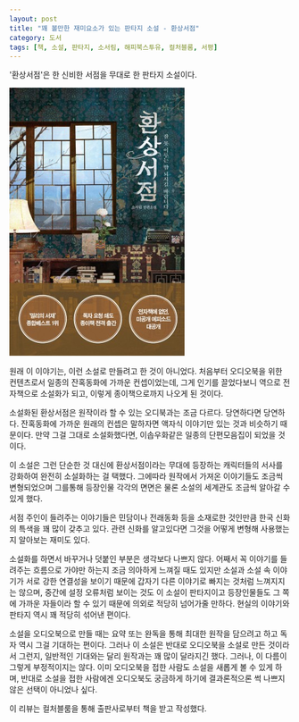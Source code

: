```yaml
---
layout: post
title: "꽤 볼만한 재미요소가 있는 판타지 소설 - 환상서점"
category: 도서
tags: [책, 소설, 판타지, 소서림, 해피북스투유, 컬처블룸, 서평]
---
```


'환상서점'은
한 신비한 서점을 무대로 한 판타지 소설이다.

![표지](/images/fantasy-bookstore-book-h480.jpg)

원래 이 이야기는, 이런 소설로 만들려고 한 것이 아니었다.
처음부터 오디오북을 위한 컨텐츠로서 일종의 잔혹동화에 가까운 컨셉이었는데,
그게 인기를 끌었다보니
역으로 전자책으로 소설화가 되고,
이렇게 종이책으로까지 나오게 된 것이다.

소설화된 환상서점은 원작이라 할 수 있는 오디북과는 조금 다르다.
당연하다면 당연하다.
잔혹동화에 가까운 원래의 컨셉은 말하자면 액자식 이야기만 있는 것과 비슷하기 때문이다.
만약 그걸 그대로 소설화했다면, 이솝우화같은 일종의 단편모음집이 되었을 것이다.

이 소설은 그런 단순한 것 대신에
환상서점이라는 무대에 등장하는 캐릭터들의 서사를 강화하여 완전히 소설화하는 걸 택했다.
그에따라 원작에서 가져온 이야기들도 조금씩 변형되었으며
그를통해 등장인물 각각의 면면은 물론
소설의 세계관도 조금씩 알아갈 수 있게 했다.

서점 주인이 들려주는 이야기들은 민담이나 전래동화 등을 소재로한 것인만큼
한국 신화의 특색을 꽤 많이 갖추고 있다.
관련 신화를 알고있다면 그것을 어떻게 변형해 사용했는지 알아보는 재미도 있다.

소설화를 하면서 바꾸거나 덧붙인 부분은 생각보다 나쁘지 않다.
어째서 꼭 이야기를 들려주는 흐름으로 가야만 하는지 조금 의아하게 느껴질 때도 있지만
소설과 소설 속 이야기가 서로 강한 연결성을 보이기 때문에
갑자기 다른 이야기로 빠지는 것처럼 느껴지지는 않으며,
중간에 설정 오류처럼 보이는 것도
이 소설이 판타지이고
등장인물들도 그 쪽에 가까운 자들이라 할 수 있기 때문에
의외로 적당히 넘어가줄 만하다.
현실의 이야기와 판타지 역시 꽤 적당히 섞어낸 편이다.

소설을 오디오북으로 만들 때는 요약 또는 완독을 통해 최대한 원작을 담으려고 하고 독자 역시 그걸 기대하는 편이다.
그러나 이 소설은 반대로 오디오북을 소설로 만든 것이라서 그런지,
일반적인 기대와는 달리 원작과는 꽤 많이 달라지긴 했다.
그러나, 이 다름이 그렇게 부정적이지는 않다.
이미 오디오북을 접한 사람도 소설을 새롭게 볼 수 있게 하며,
반대로 소설을 접한 사람에겐 오디오북도 궁금하게 하기에
결과론적으론 썩 나쁘지 않은 선택이 아니었나 싶다.



<div class="im im-info">
이 리뷰는 컬처블룸을 통해 출판사로부터 책을 받고 작성했다.
</div>
